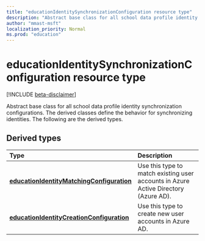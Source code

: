 ```yaml
---
title: "educationIdentitySynchronizationConfiguration resource type"
description: "Abstract base class for all school data profile identity synchronization configurations. The derived classes define the behavior for synchronizing identities. The following are the derived types."
author: "mmast-msft"
localization_priority: Normal
ms.prod: "education"
---
```


# educationIdentitySynchronizationConfiguration resource type

[!INCLUDE [beta-disclaimer](../../includes/beta-disclaimer.md)]

Abstract base class for all school data profile identity synchronization configurations. The derived classes define the behavior for synchronizing identities. The following are the derived types.

## Derived types
| Type | Description | 
|:-|:-|
| [**educationIdentityMatchingConfiguration**](educationidentitymatchingconfiguration.md) | Use this type to match existing user accounts in Azure Active Directory (Azure AD). |
| [**educationIdentityCreationConfiguration**](educationidentitycreationconfiguration.md) | Use this type to create new user accounts in Azure AD. |
<!--
{
  "type": "#page.annotation",
  "suppressions": [
    "Error: /api-reference/beta/resources/educationidentitysynchronizationconfiguration.md:\r\n      Exception processing links.\r\n    System.ArgumentException: Link Definition was null. Link text: !INCLUDE [beta-disclaimer](../../includes/beta-disclaimer.md)\r\n      at ApiDoctor.Validation.DocFile.get_LinkDestinations()\r\n      at ApiDoctor.Validation.DocSet.ValidateLinks(Boolean includeWarnings, String[] relativePathForFiles, IssueLogger issues, Boolean requireFilenameCaseMatch, Boolean printOrphanedFiles)"
  ]
}
-->
